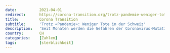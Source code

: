 ```yaml
---
date:          2021-04-01
redirect:      https://corona-transition.org/trotz-pandemie-weniger-tote-in-der-schweiz
title:         Corona Transition
subtitle:      'Trotz «Pandemie»: Weniger Tote in der Schweiz'
description:   'Seit Monaten werden die Gefahren der Coronavirus-Mutationen wie ein Schreckgespenst an die Wand gemalt. Die Mutationen werden unter anderem (...)'
country:       CH
categories:    [Zahlen]
tags:          [sterblichkeit]
---
```


